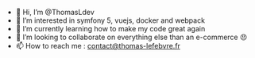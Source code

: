- 👋 Hi, I’m @ThomasLdev
- 👀 I’m interested in symfony 5, vuejs, docker and webpack
- 🌱 I’m currently learning how to make my code great again
- 💞️ I’m looking to collaborate on everything else than an e-commerce :angry:
- 📫 How to reach me : contact@thomas-lefebvre.fr

<!---
ThomasLdev/ThomasLdev is a ✨ special ✨ repository because its `README.md` (this file) appears on your GitHub profile.
You can click the Preview link to take a look at your changes.
--->
